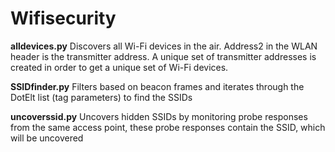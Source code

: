 # Wifisecurity

**alldevices.py**
Discovers all Wi-Fi devices in the air.
Address2 in the WLAN header is the transmitter address. A unique set of transmitter addresses is created in order to get a unique set of Wi-Fi devices. 

**SSIDfinder.py**
Filters based on beacon frames and iterates through the DotElt list (tag parameters) to find the SSIDs

**uncoverssid.py**
Uncovers hidden SSIDs by monitoring probe responses from the same access point, these probe responses contain the SSID, which will be uncovered
